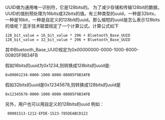 
UUID做为通用唯一识别符，它是128bits的。 为了减少存储和传输128bit的数据，UUID的值别预处理为16bits或32bits的值。有三种类型的uuid，一种是32bits，一种是16bit，一种是自定义的128bit的uuid。那么缩短的uuid是怎么表示128bits的值呢？蓝牙技术联盟规定了一个计算公式。计算公式如下



```
128_bit_value = 16_bit_value * 296 + Bluetooth_Base_UUID
128_bit_value = 32_bit_value * 296 + Bluetooth_Base_UUID
```

其中Bluetooth_Base_UUID规定为0x00000000-0000-1000-8000-00805F9B34FB

假如16bits的uuid为0x1234,则转换成128bits的uuid是:

```
0x00001234-0000-1000-8000-00805F9B34FB
```

假如32bits的uuid是0x12345678,则转换成128bits的uuid是
```
0x12345678-0000-1000-8000-00805F9B34FB
```

另外，用户也可以用自定义的128bits的uuid
例如：
```
 00001513-1212-EFDE-1523-785DEABCD122 
```
